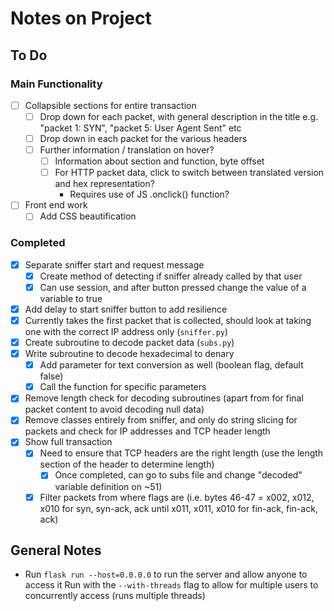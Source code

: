 # Notes on Project

## To Do

### Main Functionality

- [ ] Collapsible sections for entire transaction
  - [ ] Drop down for each packet, with general description in the title e.g.
  "packet 1: SYN", "packet 5: User Agent Sent" etc
  - [ ] Drop down in each packet for the various headers
  - [ ] Further information / translation on hover?
    - [ ] Information about section and function, byte offset
    - [ ] For HTTP packet data, click to switch between translated version
        and hex representation?
      - Requires use of JS .onclick() function?
- [ ] Front end work
  - [ ] Add CSS beautification

### Completed

- [x] Separate sniffer start and request message
  - [x] Create method of detecting if sniffer already called by that user
  - [x] Can use session, and after button pressed change the value of a variable
      to true
- [x] Add delay to start sniffer button to add resilience
- [x] Currently takes the first packet that is collected, should look at taking
      one with the correct IP address only (`sniffer.py`)
- [x] Create subroutine to decode packet data (`subs.py`)
- [x] Write subroutine to decode hexadecimal to denary
  - [x] Add parameter for text conversion as well (boolean flag, default false)
  - [x] Call the function for specific parameters
- [x] Remove length check for decoding subroutines (apart from for final packet
    content to avoid decoding null data)
- [x] Remove classes entirely from sniffer, and only do string slicing for packets
      and check for IP addresses and TCP header length
- [x] Show full transaction
  - [x] Need to ensure that TCP headers are the right length (use the length
      section of the header to determine length)
    - [x] Once completed, can go to subs file and change "decoded" variable
          definition on ~51)
  - [x] Filter packets from where flags are (i.e. bytes 46-47 = x002, x012, x010
      for syn, syn-ack, ack until x011, x011, x010 for fin-ack, fin-ack, ack)

## General Notes

- Run `flask run --host=0.0.0.0` to run the server and allow anyone to access it
Run with the `--with-threads` flag to allow for multiple users to concurrently
access (runs multiple threads)
